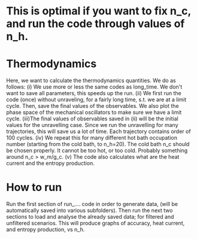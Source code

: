 # This is optimal if you want to fix n_c, and run the code through values of n_h.

# Thermodynamics
Here, we want to calculate the thermodynamics quantities. We do as follows:
(i) We use more or less the same codes as long_time. We don't want to save all parameters, this speeds up the run.
(ii) We first run the code (once) without unraveling, for a fairly long time, s.t. we are at a limit cycle. Then, save the final values of the observables. We also plot the phase space of the mechanical oscillators to make sure we have a limit cycle.
(iii)The final values of observables saved in (ii) will be the initial values for the unravelling case. Since we run the unravelling for many trajectories, this will save us a lot of time. Each trajectory contains order of 100 cycles.
(iv) We repeat this for many different hot bath occupation number (starting from the cold bath, to n_h=20). The cold bath n_c should be chosen properly. It cannot be too hot, or too cold. Probably something around n_c > w_m/g_c. 
(v) The code also calculates what are the heat current and the entropy production.

# How to run
Run the first section of run_.... code in order to generate data, (will be automatically saved into various subfolders).
Then run the next two sections to load and analyse the already saved data; for filtered and unfiltered scenarios. This will produce graphs of accuracy, heat current, and entropy production, vs n_h. 


